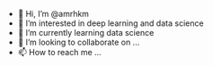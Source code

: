 - 👋 Hi, I’m @amrhkm
- 👀 I’m interested in deep learning and data science
- 🌱 I’m currently learning data science
- 💞️ I’m looking to collaborate on ...
- 📫 How to reach me ...

<!---
amrhkm/amrhkm is a ✨ special ✨ repository because its `README.md` (this file) appears on your GitHub profile.
You can click the Preview link to take a look at your changes.
--->
